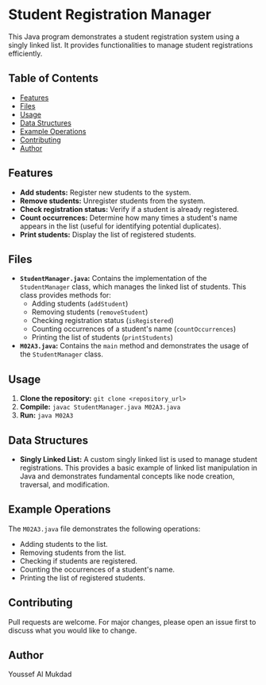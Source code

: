 # Student Registration Manager

This Java program demonstrates a student registration system using a singly linked list. It provides functionalities to manage student registrations efficiently.

## Table of Contents

- [Features](#features)
- [Files](#files)
- [Usage](#usage)
- [Data Structures](#data-structures)
- [Example Operations](#example-operations)
- [Contributing](#contributing)
- [Author](#author)

## Features

- **Add students:** Register new students to the system.
- **Remove students:** Unregister students from the system.
- **Check registration status:** Verify if a student is already registered.
- **Count occurrences:** Determine how many times a student's name appears in the list (useful for identifying potential duplicates).
- **Print students:** Display the list of registered students.

## Files

- **`StudentManager.java`:** Contains the implementation of the `StudentManager` class, which manages the linked list of students. This class provides methods for:
    - Adding students (`addStudent`)
    - Removing students (`removeStudent`)
    - Checking registration status (`isRegistered`)
    - Counting occurrences of a student's name (`countOccurrences`)
    - Printing the list of students (`printStudents`)
- **`M02A3.java`:** Contains the `main` method and demonstrates the usage of the `StudentManager` class.

## Usage

1. **Clone the repository:** `git clone <repository_url>`
2. **Compile:** `javac StudentManager.java M02A3.java`
3. **Run:** `java M02A3`

## Data Structures

- **Singly Linked List:** A custom singly linked list is used to manage student registrations. This provides a basic example of linked list manipulation in Java and demonstrates fundamental concepts like node creation, traversal, and modification.

## Example Operations

The `M02A3.java` file demonstrates the following operations:

- Adding students to the list.
- Removing students from the list.
- Checking if students are registered.
- Counting the occurrences of a student's name.
- Printing the list of registered students.

## Contributing

Pull requests are welcome. For major changes, please open an issue first to discuss what you would like to change.


## Author

Youssef Al Mukdad
